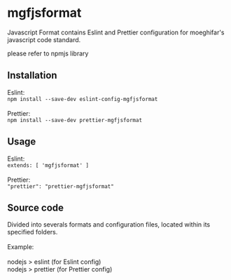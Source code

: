 # mgfjsformat

Javascript Format contains Eslint and Prettier configuration for moeghifar's javascript code standard.

please refer to npmjs library

## Installation

Eslint:<br/>
`npm install --save-dev eslint-config-mgfjsformat`<br/><br/>
Prettier:<br/>
`npm install --save-dev prettier-mgfjsformat`

## Usage

Eslint:
<br/>
`extends: [ 'mgfjsformat' ]`
<br/><br/>
Prettier:
<br/>
`"prettier": "prettier-mgfjsformat"`

## Source code

Divided into severals formats and configuration files, located within its specified folders.
<br/><br/>
Example:
<br/><br/>
nodejs > eslint (for Eslint config)
<br/>
nodejs > prettier (for Prettier config)
